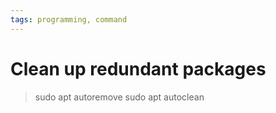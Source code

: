 ```yaml
---
tags: programming, command
---
```

# Clean up redundant packages
> sudo apt autoremove
>sudo apt autoclean